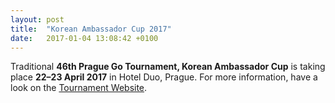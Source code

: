 ```yaml
---
layout: post
title:  "Korean Ambassador Cup 2017"
date:   2017-01-04 13:08:42 +0100
---
```


Traditional **46th Prague Go Tournament, Korean Ambassador Cup** is taking place **22&ndash;23 April 2017**
in Hotel Duo, Prague. For more information, have a look on the
[Tournament Website](http://kac.pagoda.cz/).
